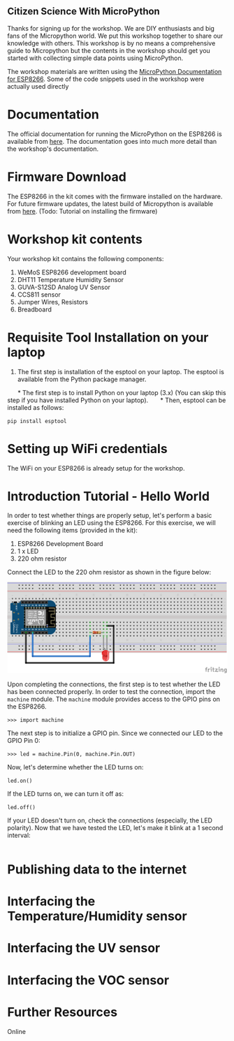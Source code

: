 ## Citizen Science With MicroPython
Thanks for signing up for the workshop. We are DIY enthusiasts and big fans of the Micropython world. We put this workshop together to share our knowledge with others. This workshop is by no means a comprehensive guide to Micropython but the contents in the workshop should get you started with collecting simple data points using MicroPython. 

The workshop materials are written using the [MicroPython Documentation for ESP8266](https://docs.micropython.org/en/latest/esp8266/esp8266/tutorial/intro.html). Some of the code snippets used in the workshop were actually used directly 

# Documentation

The official documentation for running the MicroPython on the ESP8266 is available from [here](https://docs.micropython.org/en/latest/esp8266/esp8266/tutorial/intro.html). The documentation goes into much more detail than the workshop's documentation. 

# Firmware Download

The ESP8266 in the kit comes with the firmware installed on the hardware. For future firmware updates, the latest build of Micropython is available from [here](http://micropython.org/download#esp8266).  (Todo: Tutorial on installing the firmware)

# Workshop kit contents

Your workshop kit contains the following components:

1. WeMoS ESP8266 development board
2. DHT11 Temperature Humidity Sensor 
3. GUVA-S12SD Analog UV Sensor
4. CCS811 sensor 
5. Jumper Wires, Resistors
6. Breadboard

# Requisite Tool Installation on your laptop

1. The first step is installation of the esptool on your laptop. The esptool is available from the Python package manager. 

&nbsp;&nbsp;&nbsp;&nbsp;&nbsp;&nbsp;* The first step is to install Python on your laptop (3.x) (You can skip this step if you have installed Python on your laptop).
&nbsp;&nbsp;&nbsp;&nbsp;&nbsp;&nbsp;* Then, esptool can be installed as follows: 

```
pip install esptool
```
# Setting up WiFi credentials

The WiFi on your ESP8266 is already setup for the workshop. 


# Introduction Tutorial - Hello World

In order to test whether things are properly setup, let's perform a basic exercise of blinking an LED using the ESP8266. For this exercise, we will need the following items (provided in the kit): 
1. ESP8266 Development Board 
2. 1 x LED
3. 220 ohm resistor

Connect the LED to the 220 ohm resistor as shown in the figure below: 

![Image](https://github.com/sai-y/circuitpython_workshop/blob/master/images/LED_Blinking_bb.png)

Upon completing the connections, the first step is to test whether the LED has been connected properly. In order to test the connection, import the `machine` module. The `machine` module provides access to the GPIO pins on the ESP8266. 

```
>>> import machine
```

The next step is to initialize a GPIO pin. Since we connected our LED to the GPIO Pin 0:

```
>>> led = machine.Pin(0, machine.Pin.OUT)
```

Now, let's determine whether the LED turns on: 

```
led.on()
```

If the LED turns on, we can turn it off as:

```
led.off()
```
If your LED doesn't turn on, check the connections (especially, the LED polarity). Now that we have tested the LED, let's make it blink at a 1 second interval: 
```

```
# Publishing data to the internet 

# Interfacing the Temperature/Humidity sensor


# Interfacing the UV sensor



# Interfacing the VOC sensor

# Further Resources

Online 